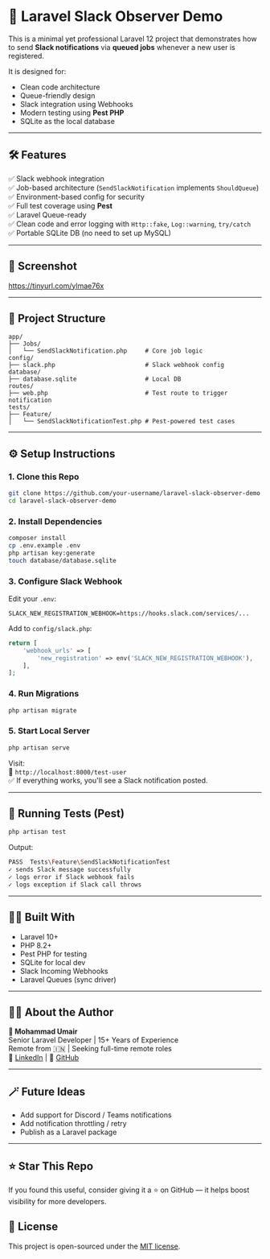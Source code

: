 # 🚀 Laravel Slack Observer Demo

This is a minimal yet professional Laravel 12 project that demonstrates how to send **Slack notifications** via **queued jobs** whenever a new user is registered.

It is designed for:
- Clean code architecture
- Queue-friendly design
- Slack integration using Webhooks
- Modern testing using **Pest PHP**
- SQLite as the local database

---

## 🛠 Features

✅ Slack webhook integration  
✅ Job-based architecture (`SendSlackNotification` implements `ShouldQueue`)  
✅ Environment-based config for security  
✅ Full test coverage using **Pest**  
✅ Laravel Queue-ready  
✅ Clean code and error logging with `Http::fake`, `Log::warning`, `try/catch`  
✅ Portable SQLite DB (no need to set up MySQL)

---

## 📸 Screenshot

https://tinyurl.com/ylmae76x

---

## 📂 Project Structure

```
app/
├── Jobs/
│   └── SendSlackNotification.php     # Core job logic
config/
├── slack.php                         # Slack webhook config
database/
├── database.sqlite                   # Local DB
routes/
├── web.php                           # Test route to trigger notification
tests/
├── Feature/
│   └── SendSlackNotificationTest.php # Pest-powered test cases
```

---

## ⚙️ Setup Instructions

### 1. Clone this Repo

```bash
git clone https://github.com/your-username/laravel-slack-observer-demo.git
cd laravel-slack-observer-demo
```

### 2. Install Dependencies

```bash
composer install
cp .env.example .env
php artisan key:generate
touch database/database.sqlite
```

### 3. Configure Slack Webhook

Edit your `.env`:

```env
SLACK_NEW_REGISTRATION_WEBHOOK=https://hooks.slack.com/services/...
```

Add to `config/slack.php`:

```php
return [
    'webhook_urls' => [
        'new_registration' => env('SLACK_NEW_REGISTRATION_WEBHOOK'),
    ],
];
```

### 4. Run Migrations

```bash
php artisan migrate
```

### 5. Start Local Server

```bash
php artisan serve
```

Visit:  
📍 `http://localhost:8000/test-user`  
✅ If everything works, you'll see a Slack notification posted.

---

## 🧪 Running Tests (Pest)

```bash
php artisan test
```

Output:

```bash
PASS  Tests\Feature\SendSlackNotificationTest
✓ sends Slack message successfully
✓ logs error if Slack webhook fails
✓ logs exception if Slack call throws
```

---

## 👨‍💻 Built With

- Laravel 10+
- PHP 8.2+
- Pest PHP for testing
- SQLite for local dev
- Slack Incoming Webhooks
- Laravel Queues (sync driver)

---

## 🙋‍♂️ About the Author

**👋 Mohammad Umair**  
Senior Laravel Developer | 15+ Years of Experience  
Remote from 🇮🇳 | Seeking full-time remote roles  
🔗 [LinkedIn](https://www.linkedin.com/in/umr4ever/) | 🔗 [GitHub](https://github.com/umr4ever)

---

## 🪄 Future Ideas

- Add support for Discord / Teams notifications  
- Add notification throttling / retry  
- Publish as a Laravel package

---

## ⭐️ Star This Repo

If you found this useful, consider giving it a ⭐ on GitHub — it helps boost visibility for more developers.

## 📝 License

This project is open-sourced under the [MIT license](LICENSE).
